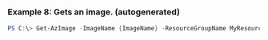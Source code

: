 
### Example 8: Gets an image. (autogenerated)
```powershell
PS C:\> Get-AzImage -ImageName {ImageName} -ResourceGroupName MyResourceGroup


